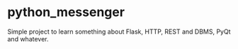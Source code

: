 # python_messenger
Simple project to learn something about Flask, HTTP, REST and DBMS, PyQt and whatever.
